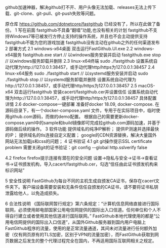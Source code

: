 github加速神器，解决github打不开、用户头像无法加载、releases无法上传下载、git-clone、git-pull、git-push失败等问题。

原仓库 https://github.com/dotnetcore/fastgithub 已经没有了，所以在此做了备份。
1 写在前面
fastgithub不具备“翻墙”功能,也没有相关的计划
fastgithub不支持Windows7等已被发行方停止支持的操作系统，并且也不会主动提供支持
fastgithub不能为您的游戏加速
fastgithub没有主动在github之外的任何渠道发布
2 部署方式
2.1 windows-x64桌面
双击运行FastGithub.UI.exe
2.2 windows-x64服务
fastgithub.exe start // 以windows服务安装并启动
fastgithub.exe stop // 以windows服务卸载并删除
2.3 linux-x64终端
sudo ./fastgithub
设置系统自动代理为http://127.0.0.1:38457，或手动代理http/https为127.0.0.1:38457
2.4 linux-x64服务
sudo ./fastgithub start // 以systemd服务安装并启动
sudo ./fastgithub stop // 以systemd服务卸载并删除
设置系统自动代理为http://127.0.0.1:38457，或手动代理http/https为127.0.0.1:38457
2.5 macOS-x64
双击运行fastgithub
安装cacert/fastgithub.cer并设置信任
设置系统自动代理为http://127.0.0.1:38457，或手动代理http/https为127.0.0.1:38457
具体配置详情
2.6 docker-compose一键部署
准备好docker 18.09, docker-compose.
在源码目录下，有一个docker-compose.yaml 文件，专用于在实际项目中，临时使用github.com源码，而做的demo配置。
根据自己的需要更新docker-compose.yaml中的sample和build镜像即可完成拉github.com源码加速，并基于源码做后续的操作。
3 软件功能
提供域名的纯净IP解析；
提供IP测速并选择最快的IP；
提供域名的tls连接自定义配置；
google的CDN资源替换，解决大量国外网站无法加载js和css的问题；
4 证书验证
4.1 git
git操作提示SSL certificate problem
需要关闭git的证书验证：git config --global http.sslverify false

4.2 firefox
firefox提示连接有潜在的安全问题
设置->隐私与安全->证书->查看证书->证书颁发机构，导入cacert/fastgithub.cer，勾选“信任由此证书颁发机构来标识网站”

5 安全性说明
FastGithub为每台不同的主机生成自颁发CA证书，保存在cacert文件夹下。客户端设备需要安装和无条件信任自颁发的CA证书，请不要将证书私钥泄露给他人，以免造成损失。

6 合法性说明
《国际联网暂行规定》第六条规定：“计算机信息网络直接进行国际联网，必须使用邮电部国家公用电信网提供的国际出入口信道。任何单位和个人不得自行建立或者使用其他信道进行国际联网。” FastGithub本地代理使用的都是“公用电信网提供的国际出入口信道”，从国外Github服务器到国内用户电脑上FastGithub程序的流量，使用的是正常流量通道，其间未对流量进行任何额外加密（仅有网页原有的TLS加密，区别于VPN的流量加密），而FastGithub获取到网页数据之后发生的整个代理过程完全在国内，不再适用国际互联网相关之规定。

